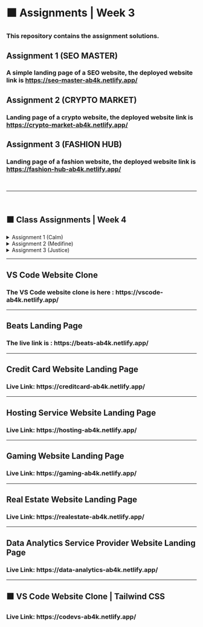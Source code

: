 # 🟧 Assignments | Week 3
### This repository contains the assignment solutions.
## Assignment 1 (SEO MASTER) 
### A simple landing page of a SEO website, the deployed website link is https://seo-master-ab4k.netlify.app/
## Assignment 2 (CRYPTO MARKET) 
### Landing page of a crypto website, the deployed website link is https://crypto-market-ab4k.netlify.app/
## Assignment 3 (FASHION HUB) 
### Landing page of a fashion website, the deployed website link is https://fashion-hub-ab4k.netlify.app/
<br>
<hr>
<br>
<h2> 🟧 Class Assignments | Week 4</h2>
<details>
  <summary> Assignment 1 (Calm)</summary>
  <p>This is a simple hero section and navigation bar of an audio devices website "Calm".</p>
  https://calm-ab4k.netlify.app/
</details> 
<details>
  <summary>Assignment 2 (Medifine)</summary>
  <p>A simple hero section and navigation bar of a medical consultation website "Medifine".</p>
  https://medifine-ab4k.netlify.app/
</details> 
<details>
  <summary>Assignment 3 (Justice)</summary>
  <p>This contains hero section and navigation bar of legal consultancy website.</p>
  https://justice-ab4k.netlify.app/
</details> 
<hr>
<h2>VS Code Website Clone</h2>
<h3>The VS Code website clone is here : https://vscode-ab4k.netlify.app/</h3>
<hr>
<h2>Beats Landing Page</h2>
<h3>The live link is : https://beats-ab4k.netlify.app/</h3>
<hr>
<h2>Credit Card Website Landing Page</h2>
<h3>Live Link: https://creditcard-ab4k.netlify.app/</h3>
<hr>
<h2>Hosting Service Website Landing Page</h2>
<h3>Live Link: https://hosting-ab4k.netlify.app/</h3>
<hr>
<h2>Gaming Website Landing Page</h2>
<h3>Live Link: https://gaming-ab4k.netlify.app/</h3>
<hr>
<h2>Real Estate Website Landing Page</h2>
<h3>Live Link: https://realestate-ab4k.netlify.app/</h3>
<hr>
<h2>Data Analytics Service Provider Website Landing Page</h2>
<h3>Live Link: https://data-analytics-ab4k.netlify.app/</h3>
<hr>
<h2>  🟧 VS Code Website Clone | Tailwind CSS</h2>
<h3>Live Link: https://codevs-ab4k.netlify.app/</h3>

